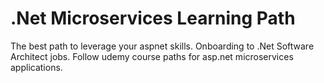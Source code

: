 # .Net Microservices Learning Path
The best path to leverage your aspnet skills. Onboarding to .Net Software Architect jobs. Follow udemy course paths for asp.net microservices applications.


